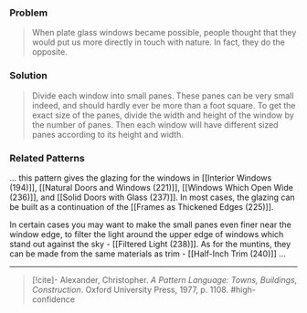 ### Problem
>When plate glass windows became possible, people thought that they would put us more directly in touch with nature. In fact, they do the opposite.

### Solution
>Divide each window into small panes. These panes can be very small indeed, and should hardly ever be more than a foot square. To get the exact size of the panes, divide the width and height of the window by the number of panes. Then each window will have different sized panes according to its height and width.

### Related Patterns
... this pattern gives the glazing for the windows in [[Interior Windows (194)]], [[Natural Doors and Windows (221)]], [[Windows Which Open Wide (236)]], and [[Solid Doors with Glass (237)]]. In most cases, the glazing can be built as a continuation of the [[Frames as Thickened Edges (225)]].

In certain cases you may want to make the small panes even finer near the window edge, to filter the light around the upper edge of windows which stand out against the sky - [[Filtered Light (238)]]. As for the muntins, they can be made from the same materials as trim - [[Half-Inch Trim (240)]] ...

---

> [!cite]- Alexander, Christopher. _A Pattern Language: Towns, Buildings, Construction_. Oxford University Press, 1977, p. 1108.
> #high-confidence 